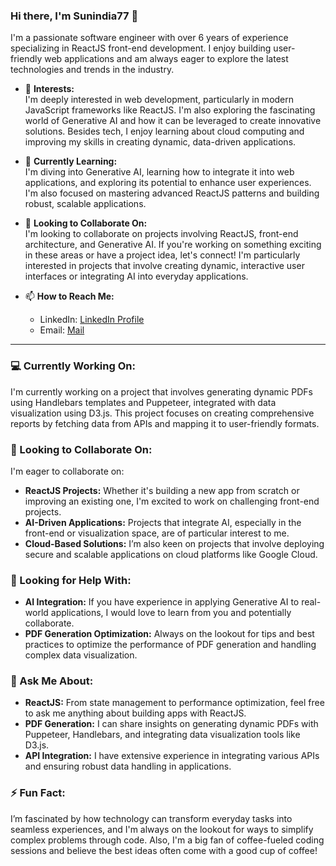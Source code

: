 ### Hi there, I'm Sunindia77 👋

I'm a passionate software engineer with over 6 years of experience specializing in ReactJS front-end development. I enjoy building user-friendly web applications and am always eager to explore the latest technologies and trends in the industry.

- 👀 **Interests:**  
  I'm deeply interested in web development, particularly in modern JavaScript frameworks like ReactJS. I'm also exploring the fascinating world of Generative AI and how it can be leveraged to create innovative solutions. Besides tech, I enjoy learning about cloud computing and improving my skills in creating dynamic, data-driven applications.

- 🌱 **Currently Learning:**  
  I'm diving into Generative AI, learning how to integrate it into web applications, and exploring its potential to enhance user experiences. I'm also focused on mastering advanced ReactJS patterns and building robust, scalable applications.

- 💞️ **Looking to Collaborate On:**  
  I'm looking to collaborate on projects involving ReactJS, front-end architecture, and Generative AI. If you're working on something exciting in these areas or have a project idea, let's connect! I'm particularly interested in projects that involve creating dynamic, interactive user interfaces or integrating AI into everyday applications.

- 📫 **How to Reach Me:**  
  - LinkedIn: [LinkedIn Profile](https://www.linkedin.com/in/surajsatav?utm_source=share&utm_campaign=share_via&utm_content=profile&utm_medium=android_app)
  - Email: [Mail](surajsatav1994@gmail.com)

---

### 💻 Currently Working On:
I'm currently working on a project that involves generating dynamic PDFs using Handlebars templates and Puppeteer, integrated with data visualization using D3.js. This project focuses on creating comprehensive reports by fetching data from APIs and mapping it to user-friendly formats. 

### 🤝 Looking to Collaborate On:
I'm eager to collaborate on:
- **ReactJS Projects:** Whether it's building a new app from scratch or improving an existing one, I'm excited to work on challenging front-end projects.
- **AI-Driven Applications:** Projects that integrate AI, especially in the front-end or visualization space, are of particular interest to me.
- **Cloud-Based Solutions:** I’m also keen on projects that involve deploying secure and scalable applications on cloud platforms like Google Cloud.

### 🤔 Looking for Help With:
- **AI Integration:** If you have experience in applying Generative AI to real-world applications, I would love to learn from you and potentially collaborate.
- **PDF Generation Optimization:** Always on the lookout for tips and best practices to optimize the performance of PDF generation and handling complex data visualization.

### 💬 Ask Me About:
- **ReactJS:** From state management to performance optimization, feel free to ask me anything about building apps with ReactJS.
- **PDF Generation:** I can share insights on generating dynamic PDFs with Puppeteer, Handlebars, and integrating data visualization tools like D3.js.
- **API Integration:** I have extensive experience in integrating various APIs and ensuring robust data handling in applications.

### ⚡ Fun Fact:
I’m fascinated by how technology can transform everyday tasks into seamless experiences, and I'm always on the lookout for ways to simplify complex problems through code. Also, I'm a big fan of coffee-fueled coding sessions and believe the best ideas often come with a good cup of coffee!
<!---
Sunindia77/Sunindia77 is a ✨ special ✨ repository because its `README.md` (this file) appears on your GitHub profile.
You can click the Preview link to take a look at your changes.
--->
